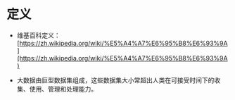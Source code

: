 # 定义

* 维基百科定义：[https://zh.wikipedia.org/wiki/%E5%A4%A7%E6%95%B8%E6%93%9A](https://zh.wikipedia.org/wiki/%E5%A4%A7%E6%95%B8%E6%93%9A)

* 大数据由巨型数据集组成，这些数据集大小常超出人类在可接受时间下的收集、使用、管理和处理能力。



